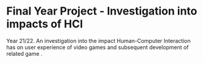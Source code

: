# Final Year Project - Investigation into impacts of HCI
 Year 21/22. An investigation into the impact Human-Computer Interaction has on user experience of video games and subsequent development of related game .

